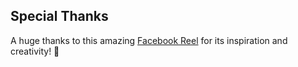 ## Special Thanks

A huge thanks to this amazing [Facebook Reel](https://web.facebook.com/reel/932256998300315) for its inspiration and creativity! 🌟
